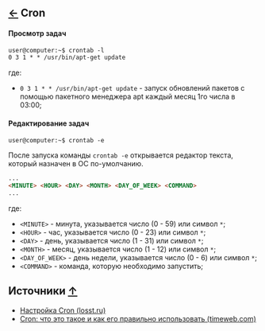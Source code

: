 [&larr;](readme.md "SSH команды") Cron
--------------------------------------

#### Просмотр задач

```markdown
user@computer:~$ crontab -l
0 3 1 * * /usr/bin/apt-get update
```

где:

- `0 3 1 * * /usr/bin/apt-get update` - запуск обновлений пакетов с помощью пакетного менеджера apt каждый месяц 1го числа в 03:00;

#### Редактирование задач

```markdown
user@computer:~$ crontab -e
```

После запуска команды `crontab -e` открывается редактор текста, который назначен в ОС по-умолчанию.

```markdown
...
<MINUTE> <HOUR> <DAY> <MONTH> <DAY_OF_WEEK> <COMMAND>
...
```

где:

- `<MINUTE>` - минута, указывается число (0 - 59) или символ `*`;
- `<HOUR>` - час, указывается число (0 - 23) или символ `*`;
- `<DAY>` - день, указывается число (1 - 31) или символ `*`;
- `<MONTH>` - месяц, указывается число (1 - 12) или символ `*`;
- `<DAY_OF_WEEK>` - день недели, указывается число (0 - 6) или символ `*`;
- `<COMMAND>` - команда, которую необходимо запустить;

## <a name="sources"></a> Источники [&uarr;](#content "Содержание")

- [Настройка Cron (losst.ru)](https://losst.ru/nastrojka-cron)
- [Cron: что это такое и как его правильно использовать (timeweb.com)](https://timeweb.com/ru/community/articles/chto-takoe-cron)